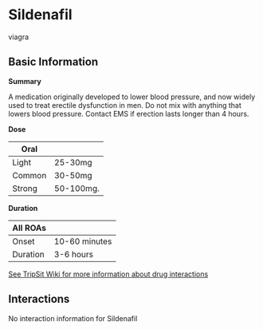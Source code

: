 # Sildenafil

viagra

## Basic Information

**Summary**

A medication originally developed to lower blood pressure, and now widely used to treat erectile dysfunction in men. Do not mix with anything that lowers blood pressure. Contact EMS if erection lasts longer than 4 hours.

**Dose**

| Oral   |           |
| ------ | --------- |
| Light  | 25-30mg   |
| Common | 30-50mg   |
| Strong | 50-100mg. |

**Duration**

| All ROAs |               |
| -------- | ------------- |
| Onset    | 10-60 minutes |
| Duration | 3-6 hours     |

[See TripSit Wiki for more information about drug interactions](http://combo.tripsit.me/)

## Interactions

No interaction information for Sildenafil